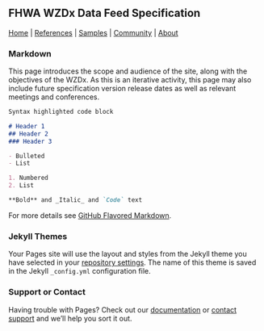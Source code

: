 ## FHWA WZDx Data Feed Specification

[Home](https://fhwadatarep.github.io/demo/) | [References](https://fhwadatarep.github.io/demo/references.html) | [Samples](https://fhwadatarep.github.io/demo/) | [Community](https://fhwadatarep.github.io/demo/) | [About](https://fhwadatarep.github.io/demo/)


### Markdown

This page introduces the scope and audience of the site, along with the objectives of the WZDx.  As this is an iterative activity, this page may also include future specification version release dates as well as relevant meetings and conferences.

```markdown
Syntax highlighted code block

# Header 1
## Header 2
### Header 3

- Bulleted
- List

1. Numbered
2. List

**Bold** and _Italic_ and `Code` text
```

For more details see [GitHub Flavored Markdown](https://guides.github.com/features/mastering-markdown/).

### Jekyll Themes

Your Pages site will use the layout and styles from the Jekyll theme you have selected in your [repository settings](https://github.com/FHWADataRep/demo/settings). The name of this theme is saved in the Jekyll `_config.yml` configuration file.

### Support or Contact

Having trouble with Pages? Check out our [documentation](https://help.github.com/categories/github-pages-basics/) or [contact support](https://github.com/contact) and we’ll help you sort it out.
